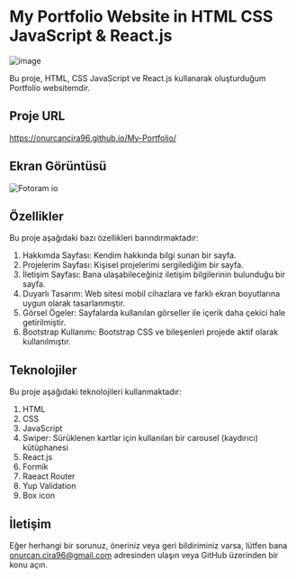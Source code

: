 # My Portfolio Website in HTML CSS JavaScript & React.js

![image](https://github.com/onurcancira96/My-Portfolio/assets/114770570/bc513a85-a88b-4b69-a825-73db47924f6d)

Bu proje, HTML, CSS JavaScript ve React.js kullanarak oluşturduğum Portfolio websitemdir.

## Proje URL

https://onurcancira96.github.io/My-Portfolio/

## Ekran Görüntüsü

![Fotoram io](https://github.com/onurcancira96/My-Portfolio/assets/114770570/598cd046-cedd-4d29-82da-4b8dcd7a1d41)

## Özellikler
Bu proje aşağıdaki bazı özellikleri barındırmaktadır:

1. Hakkımda Sayfası: Kendim hakkında bilgi sunan bir sayfa.
2. Projelerim Sayfası: Kişisel projelerimi sergilediğim bir sayfa.
3. İletişim Sayfası: Bana ulaşabileceğiniz iletişim bilgilerinin bulunduğu bir sayfa.
4. Duyarlı Tasarım: Web sitesi mobil cihazlara ve farklı ekran boyutlarına uygun olarak tasarlanmıştır.
5. Görsel Ögeler: Sayfalarda kullanılan görseller ile içerik daha çekici hale getirilmiştir.
6. Bootstrap Kullanımı: Bootstrap CSS ve bileşenleri projede aktif olarak kullanılmıştır.

## Teknolojiler
Bu proje aşağıdaki teknolojileri kullanmaktadır:

1. HTML
2. CSS
3. JavaScript
4. Swiper: Sürüklenen kartlar için kullanılan bir carousel (kaydırıcı) kütüphanesi
5. React.js
6. Formik
7. Raeact Router
8. Yup Validation
9. Box icon

## İletişim
Eğer herhangi bir sorunuz, öneriniz veya geri bildiriminiz varsa, lütfen bana onurcan.cira96@gmail.com adresinden ulaşın veya GitHub üzerinden bir konu açın.
